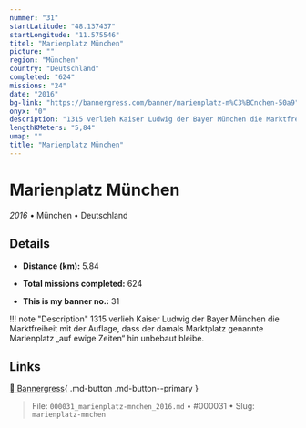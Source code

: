 ```yaml
---
nummer: "31"
startLatitude: "48.137437"
startLongitude: "11.575546"
titel: "Marienplatz München"
picture: ""
region: "München"
country: "Deutschland"
completed: "624"
missions: "24"
date: "2016"
bg-link: "https://bannergress.com/banner/marienplatz-m%C3%BCnchen-50a9"
onyx: "0"
description: "1315 verlieh Kaiser Ludwig der Bayer München die Marktfreiheit mit der Auflage, dass der damals Marktplatz genannte Marienplatz „auf ewige Zeiten“ hin unbebaut bleibe."
lengthKMeters: "5,84"
umap: ""
title: "Marienplatz München"
---
```

# Marienplatz München

*2016* • München • Deutschland



## Details
- **Distance (km):** 5.84

- **Total missions completed:** 624
- **This is my banner no.:** 31


!!! note "Description"
    1315 verlieh Kaiser Ludwig der Bayer München die Marktfreiheit mit der Auflage, dass der damals Marktplatz genannte Marienplatz „auf ewige Zeiten“ hin unbebaut bleibe.



## Links
[🔗 Bannergress](https://bannergress.com/banner/marienplatz-m%C3%BCnchen-50a9){ .md-button .md-button--primary }



> File: `000031_marienplatz-mnchen_2016.md` • #000031 • Slug: `marienplatz-mnchen`
